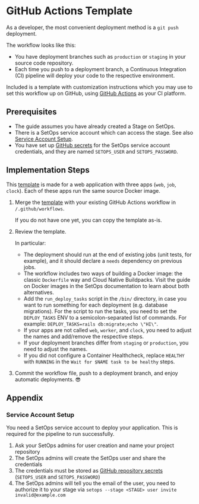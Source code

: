 # GitHub Actions Template

As a developer, the most convenient deployment method is a `git push` deployment.

The workflow looks like this:

* You have deployment branches such as `production` or `staging` in your source code repository.
* Each time you push to a deployment branch, a Continuous Integration (CI) pipeline will deploy your code to the respective environment.

Included is a template with customization instructions which you may use to set this workflow up on GitHub, using [GitHub Actions](https://docs.github.com/en/actions) as your CI platform.

## Prerequisites

* The guide assumes you have already created a Stage on SetOps.
* There is a SetOps service account which can access the stage. See also [Service Account Setup](#service-account-setup).
* You have set up [GitHub secrets](https://docs.github.com/en/actions/reference/encrypted-secrets#using-encrypted-secrets-in-a-workflow) for the SetOps service account credentials, and they are named `SETOPS_USER` and `SETOPS_PASSWORD`.

## Implementation Steps

This [template](deploy.yml) is made for a web application with three apps (`web`, `job`, `clock`). Each of these apps run the same source Docker image.

1. Merge the [template](deploy.yml) with your existing GitHub Actions workflow in `/.github/workflows`.

   If you do not have one yet, you can copy the template as-is.

2. Review the template.

   In particular:

    * The deployment should run at the end of existing jobs (unit tests, for example), and it should declare a `needs` dependency on previous jobs.
    * The workflow includes two ways of building a Docker image: the classic `Dockerfile` way and Cloud Native Buildpacks. Visit the guide on Docker images in the SetOps documentation to learn about both alternatives.
    * Add the `run_deploy_tasks` script in the `/bin/` directory, in case you want to run something for each deployment (e.g. database migrations). For the script to run the tasks, you need to set the `DEPLOY_TASKS` ENV to a semicolon-separated list of commands. For example: `DEPLOY_TASKS=rails db:migrate;echo \"HI\"`.
    * If your apps are not called `web`, `worker`, and `clock`, you need to adjust the names and add/remove the respective steps.
    * If your deployment branches differ from `staging` or `production`, you need to adjust the names.
    * If you did not configure a Container Healthcheck, replace `HEALTHY` with `RUNNING` in the `Wait for $NAME task to be healthy` steps.

3. Commit the workflow file, push to a deployment branch, and enjoy automatic deployments. 😎

## Appendix

### Service Account Setup

You need a SetOps service account to deploy your application. This is required for the pipeline to run successfully.

1. Ask your SetOps admins for user creation and name your project repository
1. The SetOps admins will create the SetOps user and share the credentials
1. The credentials must be stored as [GitHub repository secrets](https://docs.github.com/en/actions/reference/encrypted-secrets#using-encrypted-secrets-in-a-workflow) (`SETOPS_USER` and `SETOPS_PASSWORD`)
1. The SetOps admins will tell you the email of the user, you need to authorize it to your stage via `setops --stage <STAGE> user invite invalid@example.com`
